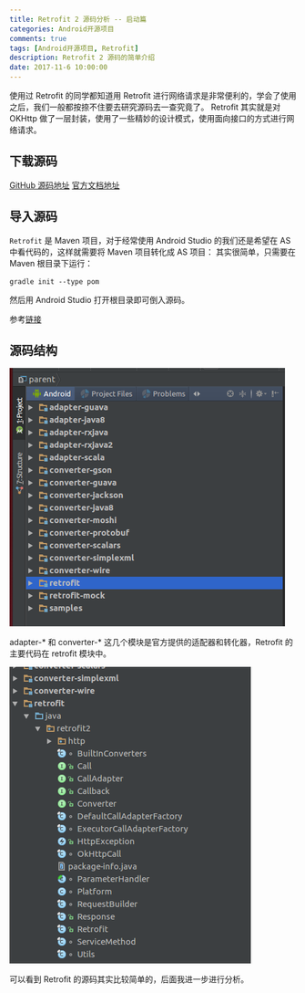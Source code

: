 ```yaml
---
title: Retrofit 2 源码分析 -- 启动篇
categories: Android开源项目
comments: true
tags: [Android开源项目, Retrofit]
description: Retrofit 2 源码的简单介绍
date: 2017-11-6 10:00:00
---
```


使用过 Retrofit 的同学都知道用 Retrofit 进行网络请求是非常便利的，学会了使用之后，我们一般都按捺不住要去研究源码去一查究竟了。
Retrofit 其实就是对 OKHttp 做了一层封装，使用了一些精妙的设计模式，使用面向接口的方式进行网络请求。

## 下载源码

[GitHub 源码地址](https://github.com/square/retrofit)
[官方文档地址](http://square.github.io/retrofit/)

## 导入源码

`Retrofit` 是 Maven 项目，对于经常使用 Android Studio 的我们还是希望在 AS 中看代码的，这样就需要将 Maven 项目转化成 AS 项目：
其实很简单，只需要在 Maven 根目录下运行：

```
gradle init --type pom
```

然后用 Android Studio 打开根目录即可倒入源码。

参考[链接](http://www.cnblogs.com/softidea/p/5631341.html)

## 源码结构

![效果图](/images/open-source-retrofit-source-code-analysis-start/retrofit-source-code-structure.png)

adapter-* 和 converter-* 这几个模块是官方提供的适配器和转化器，Retrofit 的主要代码在 retrofit 模块中。

![效果图](/images/open-source-retrofit-source-code-analysis-start/retrofit-source-code-classes.png)

可以看到 Retrofit 的源码其实比较简单的，后面我进一步进行分析。


<!-- 
https://www.jianshu.com/p/52f3ca09e2ed
https://www.jianshu.com/p/7148b70f923f
https://www.jianshu.com/p/c40267f8e9b8
-->
